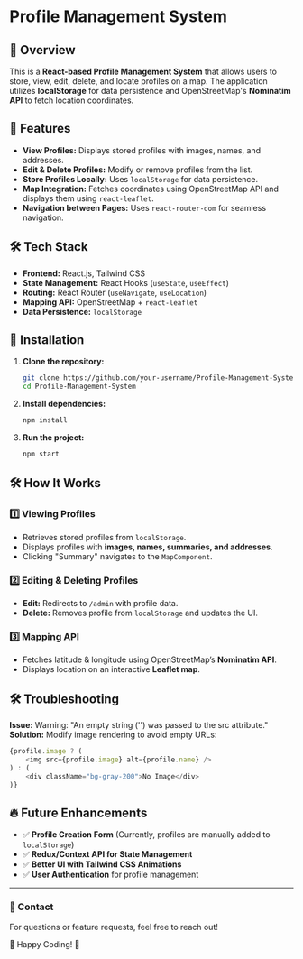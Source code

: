 # Profile Management System

## 📌 Overview
This is a **React-based Profile Management System** that allows users to store, view, edit, delete, and locate profiles on a map. The application utilizes **localStorage** for data persistence and OpenStreetMap's **Nominatim API** to fetch location coordinates.

## 🚀 Features
- **View Profiles:** Displays stored profiles with images, names, and addresses.
- **Edit & Delete Profiles:** Modify or remove profiles from the list.
- **Store Profiles Locally:** Uses `localStorage` for data persistence.
- **Map Integration:** Fetches coordinates using OpenStreetMap API and displays them using `react-leaflet`.
- **Navigation between Pages:** Uses `react-router-dom` for seamless navigation.

## 🛠 Tech Stack
- **Frontend:** React.js, Tailwind CSS
- **State Management:** React Hooks (`useState`, `useEffect`)
- **Routing:** React Router (`useNavigate`, `useLocation`)
- **Mapping API:** OpenStreetMap + `react-leaflet`
- **Data Persistence:** `localStorage`



## 📌 Installation
1. **Clone the repository:**
   ```sh
   git clone https://github.com/your-username/Profile-Management-System.git
   cd Profile-Management-System
   ```
2. **Install dependencies:**
   ```sh
   npm install
   ```
3. **Run the project:**
   ```sh
   npm start
   ```

## 🛠 How It Works
### 1️⃣ Viewing Profiles
- Retrieves stored profiles from `localStorage`.
- Displays profiles with **images, names, summaries, and addresses**.
- Clicking "Summary" navigates to the `MapComponent`.

### 2️⃣ Editing & Deleting Profiles
- **Edit:** Redirects to `/admin` with profile data.
- **Delete:** Removes profile from `localStorage` and updates the UI.

### 3️⃣ Mapping API
- Fetches latitude & longitude using OpenStreetMap’s **Nominatim API**.
- Displays location on an interactive **Leaflet map**.

## 🛠 Troubleshooting
**Issue:** Warning: "An empty string ('') was passed to the src attribute."
**Solution:** Modify image rendering to avoid empty URLs:
```js
{profile.image ? (
    <img src={profile.image} alt={profile.name} />
) : (
    <div className="bg-gray-200">No Image</div>
)}
```

## 🔥 Future Enhancements
- ✅ **Profile Creation Form** (Currently, profiles are manually added to `localStorage`)
- ✅ **Redux/Context API for State Management**
- ✅ **Better UI with Tailwind CSS Animations**
- ✅ **User Authentication** for profile management

---

### 📧 Contact
For questions or feature requests, feel free to reach out!

🚀 Happy Coding! 🎉

